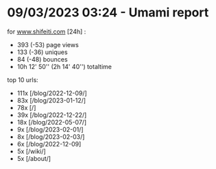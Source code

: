 # 09/03/2023 03:24 - Umami report
for www.shifeiti.com [24h] :

 - 393 (-53) page views
 - 133 (-36) uniques
 - 84 (-48) bounces
 - 10h 12' 50'' (2h 14' 40'') totaltime


top 10 urls:
 - 111x [/blog/2022-12-09/]
 - 83x [/blog/2023-01-12/]
 - 78x [/]
 - 39x [/blog/2022-12-22/]
 - 18x [/blog/2022-05-07/]
 - 9x [/blog/2023-02-01/]
 - 8x [/blog/2023-02-03/]
 - 6x [/blog/2022-12-09]
 - 5x [/wiki/]
 - 5x [/about/]


